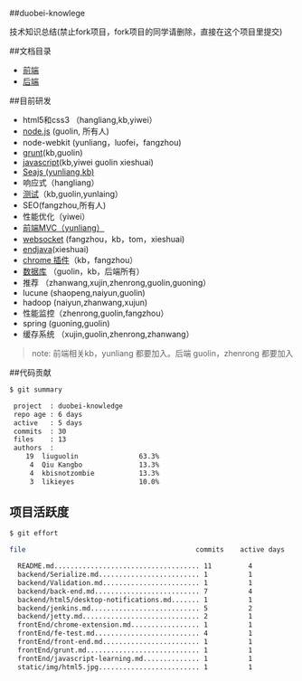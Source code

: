 ##duobei-knowlege

技术知识总结(禁止fork项目，fork项目的同学请删除，直接在这个项目里提交)

##文档目录

* [前端](frontEnd/front-end.md)
* [后端](backend/back-end.md)

##目前研发

* html5和css3 （hangliang,kb,yiwei）
* [node.js](backend/nodejs/index.md) (guolin, 所有人) 
* node-webkit (yunliang，luofei，fangzhou)
* [grunt](frontEnd/grunt.md)(kb,guolin) 
* [javascript](frontEnd/javascript-learning.md)(kb,yiwei guolin xieshuai)
* [Seajs (yunliang,kb)](frontEnd/module_file_loader.md)
* 响应式（hangliang）
* [测试](frontEnd/fe-test.md)（kb,guolin,yunlaing）
* SEO(fangzhou,所有人)
* 性能优化（yiwei）
* [前端MVC（yunliang）](frontEnd/javascript_mvc.md)
* [websocket](https://github.com/adamzhou/adamchatroom) (fangzhou，kb，tom，xieshuai)
* [endjava](https://github.com/sqxieshuai/endJava-jsonEditor)(xieshuai)
* [chrome 插件](frontEnd/chrome-extension.md)（kb，fangzhou）
* [数据库](backend/mysql/index.md) （guolin，kb，后端所有）
* 推荐 （zhanwang,xujin,zhenrong,guolin,guoning）
* lucune (shaopeng,naiyun,guolin)
* hadoop (naiyun,zhanwang,xujun)
* 性能监控（zhenrong,guolin,fangzhou）
* spring (guoning,guolin)
* 缓存系统 （xujin,guolin,zhenrong,zhanwang）

> note: 前端相关kb，yunliang 都要加入。后端 guolin，zhenrong 都要加入

##代码贡献

```bash
$ git summary 

 project  : duobei-knowledge
 repo age : 6 days
 active   : 5 days
 commits  : 30
 files    : 13
 authors  : 
    19	liuguolin               63.3%
     4	Qiu Kangbo              13.3%
     4	kbisnotzombie           13.3%
     3	likieyes                10.0%

```

## 项目活跃度

```bash
$ git effort

file                                          commits    active days

  README.md.................................... 11         4
  backend/Serialize.md......................... 1          1
  backend/Validation.md........................ 1          1
  backend/back-end.md.......................... 7          4
  backend/html5/desktop-notifications.md....... 1          1
  backend/jenkins.md........................... 5          2
  backend/jetty.md............................. 2          1
  frontEnd/chrome-extension.md................. 1          1
  frontEnd/fe-test.md.......................... 4          1
  frontEnd/front-end.md........................ 1          1
  frontEnd/grunt.md............................ 1          1
  frontEnd/javascript-learning.md.............. 1          1
  static/img/html5.jpg......................... 1          1

```


